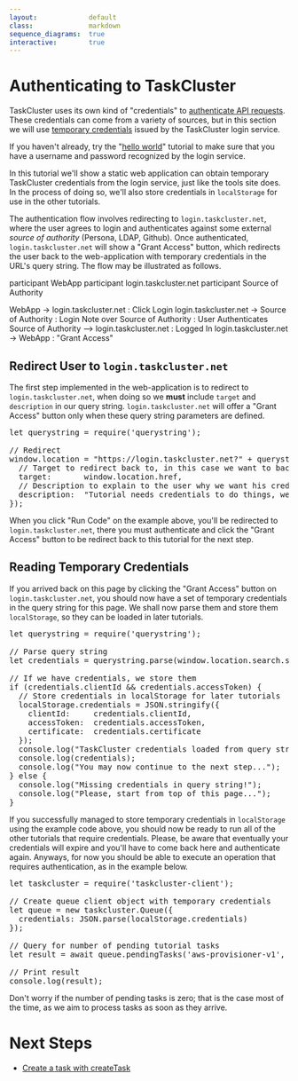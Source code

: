 ```yaml
---
layout:             default
class:              markdown
sequence_diagrams:  true
interactive:        true
---
```


Authenticating to TaskCluster
=============================

TaskCluster uses its own kind of "credentials" to [authenticate API
requests](/manual/apis/).  These credentials can come from a variety of
sources, but in this section we will use [temporary
credentials](/manual/apis/temporary-credentials) issued by the TaskCluster
login service.

If you haven't already, try the "[hello world](hello-world)" tutorial to make
sure that you have a username and password recognized by the login service.

In this tutorial we'll show a static web application can obtain temporary
TaskCluster credentials from the login service, just like the tools site does.
In the process of doing so, we'll also store credentials in `localStorage` for
use in the other tutorials.

The authentication flow involves redirecting to `login.taskcluster.net`, where
the user agrees to login and authenticates against some external
_source of authority_ (Persona, LDAP, Github). Once authenticated,
`login.taskcluster.net` will show a "Grant Access" button, which redirects the
user back to the web-application with temporary credentials in the URL's query string.
The flow may be illustrated as follows.

<div class="sequence-diagram-hand" style="margin:auto;">
participant WebApp
participant login.taskcluster.net
participant Source of Authority

WebApp -> login.taskcluster.net : Click Login
login.taskcluster.net -> Source of Authority : Login
Note over Source of Authority : User Authenticates
Source of Authority --> login.taskcluster.net : Logged In
login.taskcluster.net -> WebApp : "Grant Access"
</div>

Redirect User to `login.taskcluster.net`
---------------------------------------

The first step implemented in the web-application is to redirect to
`login.taskcluster.net`, when doing so we **must** include `target` and
`description` in our query string. `login.taskcluster.net` will offer a
"Grant Access" button only when these query string parameters are defined.

<pre data-plugin="interactive-example">
let querystring = require('querystring');

// Redirect
window.location = "https://login.taskcluster.net?" + querystring.stringify({
  // Target to redirect back to, in this case we want to back to the tutorial
  target:       window.location.href,
  // Description to explain to the user why we want his credentials
  description:  "Tutorial needs credentials to do things, we're not evil :)"
});
</pre>

When you click "Run Code" on the example above, you'll be redirected to
`login.taskcluster.net`, there you must authenticate and click the
"Grant Access" button to be redirect back to this tutorial for the next step.


Reading Temporary Credentials
-----------------------------

If you arrived back on this page by clicking the "Grant Access" button on
`login.taskcluster.net`, you should now have a set of temporary credentials
in the query string for this page. We shall now parse them and store them
`localStorage`, so they can be loaded in later tutorials.

<pre data-plugin="interactive-example">
let querystring = require('querystring');

// Parse query string
let credentials = querystring.parse(window.location.search.substr(1));

// If we have credentials, we store them
if (credentials.clientId && credentials.accessToken) {
  // Store credentials in localStorage for later tutorials
  localStorage.credentials = JSON.stringify({
    clientId:     credentials.clientId,
    accessToken:  credentials.accessToken,
    certificate:  credentials.certificate
  });
  console.log("TaskCluster credentials loaded from query string:");
  console.log(credentials);
  console.log("You may now continue to the next step...");
} else {
  console.log("Missing credentials in query string!");
  console.log("Please, start from top of this page...");
}
</pre>

If you successfully managed to store temporary credentials in `localStorage`
using the example code above, you should now be ready to run all of the other
tutorials that require credentials. Please, be aware that eventually your
credentials will expire and you'll have to come back here and authenticate
again. Anyways, for now you should be able to execute an operation that
requires authentication, as in the example below.

<pre data-plugin="interactive-example">
let taskcluster = require('taskcluster-client');

// Create queue client object with temporary credentials
let queue = new taskcluster.Queue({
  credentials: JSON.parse(localStorage.credentials)
});

// Query for number of pending tutorial tasks
let result = await queue.pendingTasks('aws-provisioner-v1', 'tutorial');

// Print result
console.log(result);
</pre>

Don't worry if the number of pending tasks is zero; that is the case most of
the time, as we aim to process tasks as soon as they arrive.

# Next Steps

* [Create a task with createTask](create-task-via-api)
